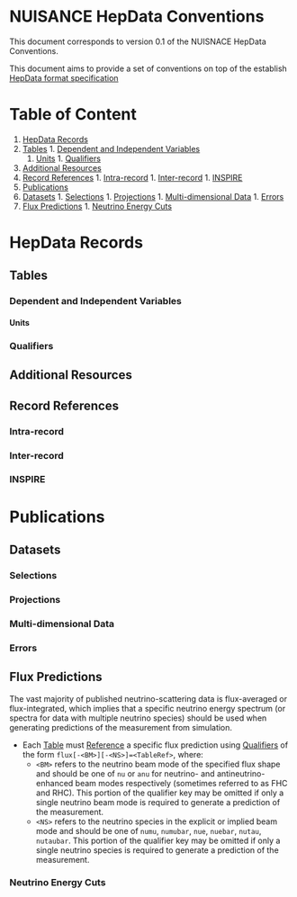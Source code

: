 # NUISANCE HepData Conventions

This document corresponds to version 0.1 of the NUISNACE HepData Conventions.

This document aims to provide a set of conventions on top of the establish [HepData format specification]()

# Table of Content

1. [HepData Records](#hepdata-records)
  1. [Tables](#Tables)
    1. [Dependent and Independent Variables](#dependent-and-independent-variables)
      1. [Units](#units)
    1. [Qualifiers](#qualifiers)
  1. [Additional Resources](#additional-resources)
  1. [Record References](#record-references)
    1. [Intra-record](#intra-record)
    1. [Inter-record](#inter-record)
    1. [INSPIRE](#inspire)
1. [Publications](#publications)
  1. [Datasets](#datasets)
    1. [Selections](#selections)
    1. [Projections](#projections)
    1. [Multi-dimensional Data](#multi-dimensional-data)
    1. [Errors](#errors)
  1. [Flux Predictions](#flux-predictions)
    1. [Neutrino Energy Cuts](#neutrino-energy-cuts)

# HepData Records

## Tables

### Dependent and Independent Variables

#### Units

### Qualifiers

## Additional Resources

## Record References

### Intra-record

### Inter-record

### INSPIRE

# Publications

## Datasets

### Selections

### Projections

### Multi-dimensional Data

### Errors

## Flux Predictions

The vast majority of published neutrino-scattering data is flux-averaged or flux-integrated, which implies that a specific neutrino energy spectrum (or spectra for data with multiple neutrino species) should be used when generating predictions of the measurement from simulation. 

* Each [Table](#tables) must [Reference](#record-references) a specific flux prediction using [Qualifiers](#qualifiers) of the form `flux[-<BM>][-<NS>]=<TableRef>`, where: 
  * `<BM>` refers to the neutrino beam mode of the specified flux shape and should be one of `nu` or `anu` for neutrino- and antineutrino-enhanced beam modes respectively (sometimes referred to as FHC and RHC). This portion of the qualifier key may be omitted if only a single neutrino beam mode is required to generate a prediction of the measurement.
  * `<NS>` refers to the neutrino species in the explicit or implied beam mode and should be one of `numu`, `numubar`, `nue`, `nuebar`, `nutau`, `nutaubar`. This portion of the qualifier key may be omitted if only a single neutrino species is required to generate a prediction of the measurement.

### Neutrino Energy Cuts
